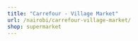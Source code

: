 ```yaml
---
title: "Carrefour - Village Market"
url: /nairobi/carrefour-village-market/
shop: supermarket
---
```

